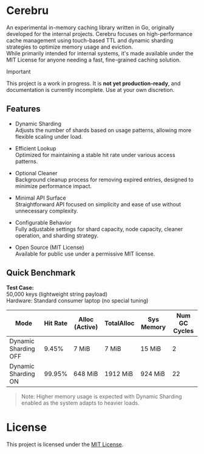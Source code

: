# Cerebru

An experimental in-memory caching library written in Go, originally developed for the internal projects. Cerebru focuses on high-performance cache management using touch-based TTL and dynamic sharding strategies to optimize memory usage and eviction.  
While primarily intended for internal systems, it's made available under the MIT License for anyone needing a fast, fine-grained caching solution.

>[!IMPORTANT] 
> This project is a work in progress. It is **not yet production-ready**, and documentation is currently incomplete. Use at your own discretion.
## Features

- Dynamic Sharding  
  Adjusts the number of shards based on usage patterns, allowing more flexible scaling under load.

- Efficient Lookup  
  Optimized for maintaining a stable hit rate under various access patterns.

- Optional Cleaner  
  Background cleanup process for removing expired entries, designed to minimize performance impact.

- Minimal API Surface  
  Straightforward API focused on simplicity and ease of use without unnecessary complexity.

- Configurable Behavior  
  Fully adjustable settings for shard capacity, node capacity, cleaner operation, and sharding strategy.

- Open Source (MIT License)  
  Available for public use under a permissive MIT license.



## Quick Benchmark

**Test Case:**  
50,000 keys (lightweight string payload)  
Hardware: Standard consumer laptop (no special tuning)

| Mode               | Hit Rate | Alloc (Active) | TotalAlloc | Sys Memory | Num GC Cycles |
|--------------------|----------|----------------|------------|------------|--------------|
| Dynamic Sharding OFF | 9.45%   | 7 MiB          | 7 MiB      | 15 MiB     | 2            |
| Dynamic Sharding ON  | 99.95%  | 648 MiB        | 1912 MiB   | 924 MiB    | 22           |

> Note: Higher memory usage is expected with Dynamic Sharding enabled as the system adapts to heavier loads.



# License
This project is licensed under the [MIT License](LICENSE).